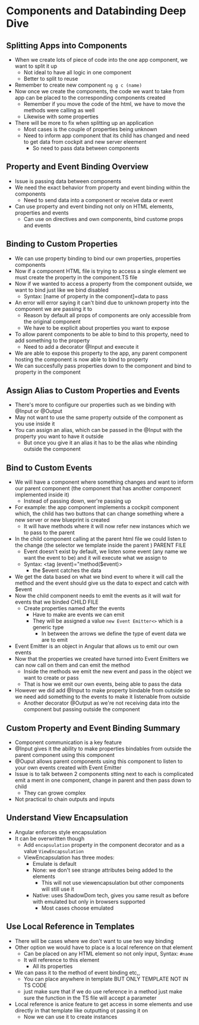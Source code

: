 # Components and Databinding Deep Dive

## Splitting Apps into Components

* When we create lots of piece of code into the one app component, we want to split it up
  * Not ideal to have all logic in one component
  * Better to split to reuse
* Remember to create new component `ng g c (name)`
* Now once we create the components, the code we want to take from app can be placed to the corresponding components created
  * Remember if you move the code of the html, we have to move the methods were calling as well
  * Likewise with some properties
* There will be more to fix when splitting up an application
  * Most cases is the couple of properties being unknown
  * Need to inform app component that its child has changed and need to get data from cockpit and new server eleement
    * So need to pass data between components

## Property and Event Binding Overview
* Issue is passing data between components
* We need the exact behavior from property and event binding within the components
  * Need to send data into a component or receive data or event
* Can use property and event binding not only on HTML elements, properties and events
  * Can use on directives and own components, bind custome props and events

## Binding to Custom Properties
* We can use property binding to bind our own properties, properties components
* Now if a component HTML file is trying to access a single element we must create the property in the component.TS file
* Now if we wanted to access a property from the component outside, we want to bind just like we bind disabled
  * Syntax: [name of property in the component]=data to pass
* An error will error saying it can't bind due to unknown property into the component we are passing it to
  * Reason by default all props of components are only accessible from the original component
  * We have to be explicit about properties you want to expose
* To allow parent components to be able to bind to this property, need to add something to the property
  * Need to add a decorator @Input and execute it
* We are able to expose this property to the app, any parent component hosting the component is now able to bind to property
* We can succesfully pass properties down to the component and bind to property in the component

## Assign Alias to Custom Properties and Events
* There's more to configure our properties such as we binding with @Input or @Output
* May not want to use the same property outside of the component as you use inside it
* You can assign an alias, which can be passed in the @Input with the property you want to have it outside
  * But once you give it an alias it has to be the alias whe nbinding outside the component

## Bind to Custom Events
* We will have a component where something changes and want to inform our parent component (the component that has another component implemented inside it)
  * Instead of passing down, wer're passing up
* For example: the app component implements a cockpit component which, the child has two buttons that can change something where a new server or new blueprint is created
  * It will have methods where it will now refer new instances which we to pass to the parent
* In the child component calling at the parent html file we could listen to the change (the selector we template inside the parent ) PARENT FILE
  * Event doesn't exist by default, we listen some event (any name we want the event to be) and it will execute what we assign to
  * Syntax: <tag (event)="method($event)>
    * the $event catches the data
* We get the data based on what we bind event to where it will call the method and the event should give us the data to expect and catch with $event
* Now the child component needs to emit the events as it will wait for events that we binded CHILD FILE
  * Create properties named after the events
    * Have to make are events we can emit
    * They will be assigned a value `new Event Emitter<>` which is a generic type
      * In between the arrows we define the type of event data we are to emit
* Event Emitter is an object in Angular that allows us to emit our own events
* Now that the properties we created have turned into Event Emitters we can now call on them and can emit the method
  * Inside the methods we emit the new event and pass in the object we want to create or pass
  * That is how we emit our own events, being able to pass the data
* However we did add @Input to make property bindable from outside so we need add something to the events to make it listenable from outside
  * Another decorator @Output as we're not receiving data into the component but passing outside the component

## Custom Property and Event Binding Summary
* Component communication is a key feature
* @Input gives it the ability to make properties bindables from outside the parent component using this component
* @Ouput allows parent components using this component to listen to your own events created with Event Emitter
* Issue is to talk between 2 components stting next to each is complicated emit a ment in one component, change in parent and then pass down to child
  * They can growe complex
* Not practical to chain outputs and inputs

## Understand View Encapsulation
* Angular enforces style encapsulation
* It can be overwritten though
  * Add `encapsulation` property in the component decorator and as a value `ViewEncapsulation`
  * ViewEncapsulation has three modes:
    * Emulate is default
    * None: we don't see strange attributes being added to the elements
      * This will not use viewencapsulation but other components will still use it
    * Native: uses ShadowDom tech, gives you same result as before with emulated but only in browsers supported
      * Most cases choose emulated

## Use Local Reference in Templates
* There will be cases where we don't want to use two way binding
* Other option we would have to place is a local reference on that element
  * Can be placed on any HTML element so not only input, Syntax: `#name`
  * It will reference to this element
    * All its properties
* We can pass it to the method of event binding etc,,
  * You can place anywhere in template BUT ONLY TEMPLATE NOT IN TS CODE
  * just make sure that if we do use reference in a method just make sure the function in the TS file will accept a parameter
* Local reference is anice feature to get access in some elements and use directly in that template like outputting ot passing it on
  * Now we can use it to create instances
